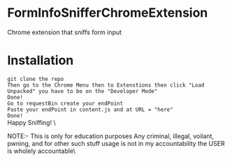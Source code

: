 # FormInfoSnifferChromeExtension
Chrome extension that sniffs form input
# Installation
```git clone the repo ```\
```Then go to the Chrome Menu then to Extenstions then click "Load Unpacked" you have to be on the "Developer Mode"``` \
```Done!``` \
```Go to requestBin create your endPoint``` \
```Paste your endPoint in content.js and at URL = "here" ```\
```Done! ```\
Happy Sniffing! \

NOTE:- This is only for education purposes Any criminal, illegal, voilant, pwning, and for other such stuff usage is not in my accountability the USER is wholely accountable\
